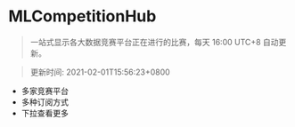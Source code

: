 # MLCompetitionHub

> 一站式显示各大数据竞赛平台正在进行的比赛，每天 16:00 UTC+8 自动更新。
  
> 更新时间: 2021-02-01T15:56:23+0800 

* 多家竞赛平台
* 多种订阅方式
* 下拉查看更多
